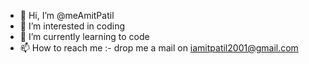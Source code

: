 - 👋 Hi, I’m @meAmitPatil
- 👀 I’m interested in coding
- 🌱 I’m currently learning to code
- 📫 How to reach me :- drop me a mail on iamitpatil2001@gmail.com

<!---
meAmitPatil/meAmitPatil is a ✨ special ✨ repository because its `README.md` (this file) appears on your GitHub profile.
You can click the Preview link to take a look at your changes.
--->
